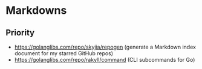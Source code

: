 # Markdowns

## Priority
- https://golanglibs.com/repo/skyjia/repogen (generate a Markdown index document for my starred GitHub repos)
- https://golanglibs.com/repo/rakyll/command (CLI subcommands for Go)